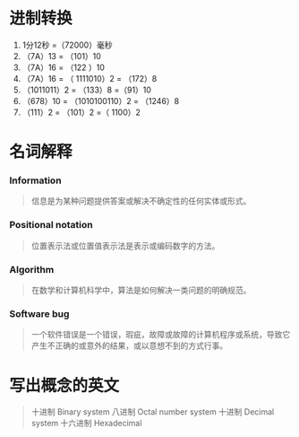 
# 进制转换
1. 1分12秒 =（72000）毫秒
2. （7A）13 = （101）10  
3. （7A）16 = （122 ）10
4. （7A）16 = （ 1111010）2 = （172）8
5. （1011011）2 = （133）8 =（91）10
6. （678）10 = （1010100110）2 = （1246）8 
7. （111）2 = （101）2 =（ 1100）2
# 名词解释
### Information
>信息是为某种问题提供答案或解决不确定性的任何实体或形式。
### Positional notation 
>位置表示法或位置值表示法是表示或编码数字的方法。
### Algorithm
>在数学和计算机科学中，算法是如何解决一类问题的明确规范。
### Software bug
>一个软件错误是一个错误，瑕疵，故障或故障的计算机程序或系统，导致它产生不正确的或意外的结果，或以意想不到的方式行事。
# 写出概念的英文
> 十进制 Binary system
> 八进制 Octal number system
> 十进制 Decimal system
> 十六进制 Hexadecimal

